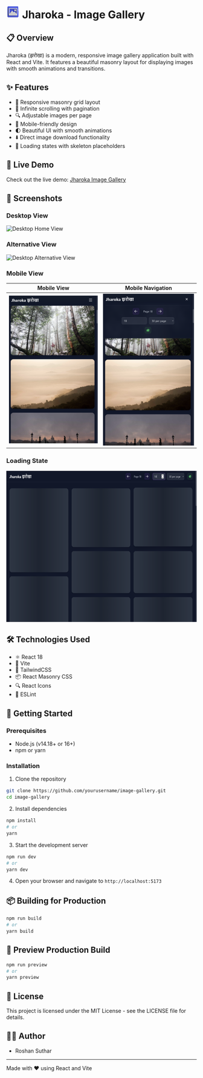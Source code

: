 # <img src="/public/logo.png" alt="Logo : Jharoka" height="35" /> Jharoka - Image Gallery 

## 📋 Overview

Jharoka (झरोखा) is a modern, responsive image gallery application built with React and Vite. It features a beautiful masonry layout for displaying images with smooth animations and transitions.

## ✨ Features

- 🧩 Responsive masonry grid layout
- 🔄 Infinite scrolling with pagination
- 🔍 Adjustable images per page
- 📱 Mobile-friendly design
- 🌓 Beautiful UI with smooth animations
- ⬇️ Direct image download functionality
- 🔄 Loading states with skeleton placeholders

## 🚀 Live Demo

Check out the live demo: [Jharoka Image Gallery](http://jharoka.netlify.app)

## 📸 Screenshots

### Desktop View
<img src="/public/preview/home.png" alt="Desktop Home View" height="400" />

### Alternative View
<img src="/public/preview/home2.png" alt="Desktop Alternative View" height="400"/>

### Mobile View

| Mobile View | Mobile Navigation |
|-------------|------------------|
| <img src="/public/preview/mobile.png" alt="Mobile View" width="290"/> | <img src="/public/preview/mobile%20with%20navbar.png" alt="Mobile Navigation" width="290"/> |

### Loading State
<img src="/public/preview/loading.png" alt="Loading State" height="400"/>

## 🛠️ Technologies Used

- ⚛️ React 18
- 🔧 Vite
- 🎨 TailwindCSS
- 📦 React Masonry CSS
- 🔍 React Icons
- 🧹 ESLint

## 🚀 Getting Started

### Prerequisites

- Node.js (v14.18+ or 16+)
- npm or yarn

### Installation

1. Clone the repository
```bash
git clone https://github.com/yourusername/image-gallery.git
cd image-gallery
```

2. Install dependencies
```bash
npm install
# or
yarn
```

3. Start the development server
```bash
npm run dev
# or
yarn dev
```

4. Open your browser and navigate to `http://localhost:5173`

## 📦 Building for Production

```bash
npm run build
# or
yarn build
```

## 🧪 Preview Production Build

```bash
npm run preview
# or
yarn preview
```

## 📄 License

This project is licensed under the MIT License - see the LICENSE file for details.

## 👨‍💻 Author

- Roshan Suthar

---

Made with ❤️ using React and Vite
